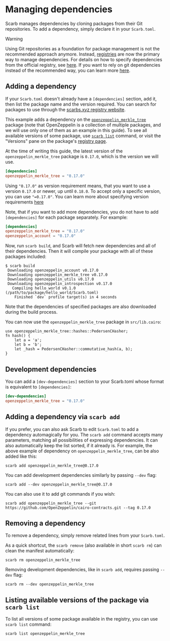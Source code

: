 # Managing dependencies

Scarb manages dependencies by cloning packages from their Git repositories.
To add a dependency, simply declare it in your `Scarb.toml`.

> [!WARNING]
> Using Git repositories as a foundation for package management is not the recommended approach anymore.
> Instead, [registries](../registries/overview.md) are now the primary way to manage dependencies.
> For details on how to specify dependencies from the official registry,
> see [here](../reference/specifying-dependencies#specifying-dependencies-from-official-registry).
> If you want to rely on git dependencies instead of the recommended way, you can learn more
> [here](../reference/specifying-dependencies#specifying-dependencies-from-git-repositories).

## Adding a dependency

If your `Scarb.toml` doesn't already have a `[dependencies]` section, add it, then list the package name and the version
required.
You can search for packages to use through the [scarbs.xyz registry website](https://scarbs.xyz/).

This example adds a dependency on the [`openzeppelin_merkle_tree`](https://github.com/OpenZeppelin/cairo-contracts)
package (note that OpenZeppelin is a collection of multiple packages, and we will use only one of them as an example in this guide).
To see all available versions of some package, use [`scarb list`](#listing-available-versions-of-the-package) command, or visit the "Versions" pane on the package's [registry page](https://scarbs.xyz/packages/openzeppelin_merkle_tree).

At the time of writing this guide, the latest version of the `openzeppelin_merkle_tree` package is `0.17.0`, which is the version we will use.

```toml
[dependencies]
openzeppelin_merkle_tree = "0.17.0"
```

Using `"0.17.0"` as version requirement means, that you want to use a version `0.17.0` or newer, up until `0.18.0`. To
accept only a specific version, you can use `"=0.17.0"`. You can learn more about specifying version
requirements [here](../reference/specifying-dependencies#version-requirements)

Note, that if you want to add more dependencies, you do not have to add `[dependencies]` for each package separately.
For example:

```toml
[dependencies]
openzeppelin_merkle_tree = "0.17.0"
openzeppelin_account = "0.17.0"
```

Now, run `scarb build`, and Scarb will fetch new dependencies and all of their dependencies.
Then it will compile your package with all of these packages included:

```shell
$ scarb build
 Downloading openzeppelin_account v0.17.0
 Downloading openzeppelin_merkle_tree v0.17.0
 Downloading openzeppelin_utils v0.17.0
 Downloading openzeppelin_introspection v0.17.0
   Compiling hello_world v0.1.0 (/path/to/package/hello_world/Scarb.toml)
    Finished `dev` profile target(s) in 4 seconds
```

Note that the dependencies of specified packages are also downloaded during the build process.

You can now use the `openzeppelin_merkle_tree` package in `src/lib.cairo`:

```cairo
use openzeppelin_merkle_tree::hashes::PedersenCHasher;
fn hash() {
    let a = 'a';
    let b = 'b';
    let _hash = PedersenCHasher::commutative_hash(a, b);
}
```

## Development dependencies

You can add a `[dev-dependencies]` section to your Scarb.toml whose format is equivalent to `[dependencies]`:

```toml
[dev-dependencies]
openzeppelin_merkle_tree = "0.17.0"
```

## Adding a dependency via `scarb add`

If you prefer, you can also ask Scarb to edit `Scarb.toml` to add a dependency automagically for you.
The `scarb add` command accepts many parameters, matching all possibilities of expressing dependencies.
It can also automatically keep the list sorted, if it already is.
For example, the above example of dependency on `openzeppelin_merkle_tree`, can be also added like this:

```shell
scarb add openzeppelin_merkle_tree@0.17.0
```

You can add development dependencies similarly by passing `--dev` flag:

```shell
scarb add --dev openzeppelin_merkle_tree@0.17.0
```

You can also use it to add git commands if you wish:

```shell
scarb add openzeppelin_merkle_tree --git https://github.com/OpenZeppelin/cairo-contracts.git --tag 0.17.0
```

## Removing a dependency

To remove a dependency, simply remove related lines from your `Scarb.toml`.

As a quick shortcut, the `scarb remove` (also available in short `scarb rm`) can clean the manifest automatically:

```shell
scarb rm openzeppelin_merkle_tree
```

Removing development dependencies, like in `scarb add`, requires passing `--dev` flag:

```shell
scarb rm --dev openzeppelin_merkle_tree
```

## Listing available versions of the package via `scarb list`

To list all versions of some package available in the registry, you can use `scarb list` command:

```shell
scarb list openzeppelin_merkle_tree
```
